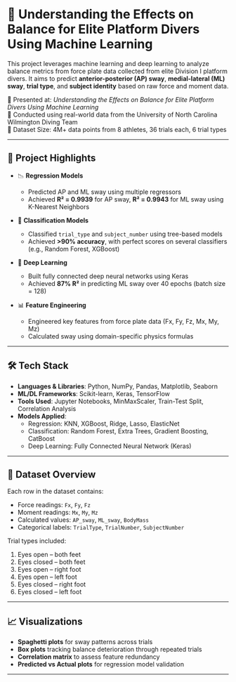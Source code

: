 # 🧠 Understanding the Effects on Balance for Elite Platform Divers Using Machine Learning

This project leverages machine learning and deep learning to analyze balance metrics from force plate data collected from elite Division I platform divers. It aims to predict **anterior-posterior (AP) sway**, **medial-lateral (ML) sway**, **trial type**, and **subject identity** based on raw force and moment data.

📄 Presented at: *Understanding the Effects on Balance for Elite Platform Divers Using Machine Learning*  
🧪 Conducted using real-world data from the University of North Carolina Wilmington Diving Team  
🔬 Dataset Size: 4M+ data points from 8 athletes, 36 trials each, 6 trial types  

---

## 🚀 Project Highlights

- 📉 **Regression Models**  
  - Predicted AP and ML sway using multiple regressors  
  - Achieved **R² = 0.9939** for AP sway, **R² = 0.9943** for ML sway using K-Nearest Neighbors

- 🧾 **Classification Models**  
  - Classified `trial_type` and `subject_number` using tree-based models  
  - Achieved **>90% accuracy**, with perfect scores on several classifiers (e.g., Random Forest, XGBoost)

- 🤖 **Deep Learning**  
  - Built fully connected deep neural networks using Keras  
  - Achieved **87% R²** in predicting ML sway over 40 epochs (batch size = 128)

- 📊 **Feature Engineering**  
  - Engineered key features from force plate data (Fx, Fy, Fz, Mx, My, Mz)  
  - Calculated sway using domain-specific physics formulas

---

## 🛠 Tech Stack

- **Languages & Libraries**: Python, NumPy, Pandas, Matplotlib, Seaborn  
- **ML/DL Frameworks**: Scikit-learn, Keras, TensorFlow  
- **Tools Used**: Jupyter Notebooks, MinMaxScaler, Train-Test Split, Correlation Analysis  
- **Models Applied**:
  - Regression: KNN, XGBoost, Ridge, Lasso, ElasticNet  
  - Classification: Random Forest, Extra Trees, Gradient Boosting, CatBoost  
  - Deep Learning: Fully Connected Neural Network (Keras)

---

## 📁 Dataset Overview

Each row in the dataset contains:
- Force readings: `Fx`, `Fy`, `Fz`
- Moment readings: `Mx`, `My`, `Mz`
- Calculated values: `AP_sway`, `ML_sway`, `BodyMass`
- Categorical labels: `TrialType`, `TrialNumber`, `SubjectNumber`

Trial types included:
1. Eyes open – both feet  
2. Eyes closed – both feet  
3. Eyes open – right foot  
4. Eyes open – left foot  
5. Eyes closed – right foot  
6. Eyes closed – left foot

---

## 📈 Visualizations

- **Spaghetti plots** for sway patterns across trials  
- **Box plots** tracking balance deterioration through repeated trials  
- **Correlation matrix** to assess feature redundancy  
- **Predicted vs Actual plots** for regression model validation

---


